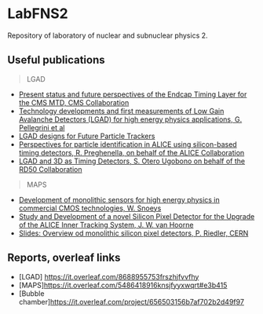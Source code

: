 # LabFNS2
Repository of laboratory of nuclear and subnuclear physics 2. 
## Useful publications
>LGAD
* [Present status and future perspectives of the Endcap Timing Layer for the CMS MTD, CMS Collaboration](https://www.sciencedirect.com/science/article/pii/S0168900223000037)
* [Technology developments and first measurements of Low Gain Avalanche Detectors (LGAD) for high energy physics applications, G. Pellegrini et al](https://www.sciencedirect.com/science/article/pii/S0168900214007128)
* [LGAD designs for Future Particle Trackers](https://iris.unito.it/retrieve/e27ce431-0ba6-2581-e053-d805fe0acbaa/LGAD%20designs.pdf)
* [Perspectives for particle identification in ALICE using
silicon-based timing detectors, R. Preghenella, on behalf of the ALICE Collaboration](https://arxiv.org/abs/2010.06913)
* [LGAD and 3D as Timing Detectors, S. Otero Ugobono on behalf of the RD50 Collaboration](https://cdsweb.cern.ch/record/2747755/files/untitled.pdf)
>MAPS
* [Development of monolithic sensors for high energy physics in commercial
CMOS technologies, W. Snoeys](https://www.sciencedirect.com/science/article/pii/S0168900219306655?via%3Dihub)
* [Study and Development of a novel Silicon
Pixel Detector for the Upgrade of the ALICE
Inner Tracking System,  J. W. van Hoorne](https://cds.cern.ch/record/2119197?ln=it)
* [Slides: Overview od monolithic silicon pixel detectors, P. Riedler, CERN](https://indico.cern.ch/event/374145/contributions/1796414/attachments/745477/1022655/CLIC_seminar_032015_priedler.pdf)


## Reports, overleaf links
* [LGAD] https://it.overleaf.com/8688955753frszhjfvvfhy
* [MAPS]https://it.overleaf.com/5486418916knsjfyyxwqrt#e3b415
* [Bubble chamber]https://it.overleaf.com/project/656503156b7af702b2d49f97
